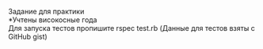 Задание для практики<br>
*Учтены високосные года<br>
Для запуска тестов пропишите rspec test.rb (Данные для тестов взяты с GitHub gist)<br>
